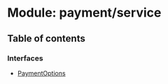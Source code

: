 # Module: payment/service

## Table of contents

### Interfaces

- [PaymentOptions](../interfaces/payment_service.PaymentOptions.md)
